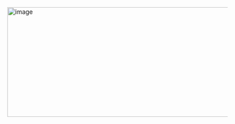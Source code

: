 <img width="879" height="252" alt="image" src="https://github.com/user-attachments/assets/5a48fa3f-cbe6-487e-a73c-8b4c43a6a23f" />
